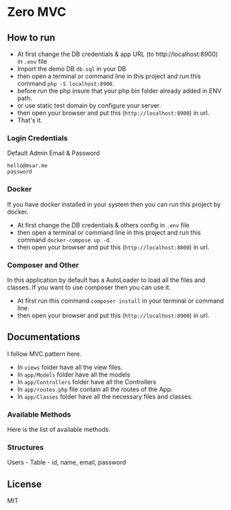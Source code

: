 # Zero MVC

## How to run

-   At first change the DB credentials & app URL (to http://localhost:8900) in `.env` file
-   Import the demo DB `db.sql` in your DB
-   then open a terminal or command line in this project and run this command `php -S localhost:8900`.
-   before run the php insure that your php bin folder already added in ENV path.
-   or use static test domain by configure your server.
-   then open your browser and put this (`http://localhost:8900`) in url.
-   That's it.

### Login Credentials

Default Admin Email & Password

```
hello@msar.me
password
```

### Docker

If you have docker installed in your system then you can run this project by docker.

-   At first change the DB credentials & others config in `.env` file
-   then open a terminal or command line in this project and run this command `docker-compose up -d`.
-   then open your browser and put this (`http://localhost:8000`) in url.

### Composer and Other

In this application by default has a AutoLoader to load all the files and classes. If you want to use composer then you can use it.

-   At first run this command `composer install` in your terminal or command line.
-   then open your browser and put this (`http://localhost:8900`) in url.

## Documentations

I follow MVC pattern here.

-   In `views` folder have all the view files.
-   In `app/Models` folder have all the models
-   In `app/Controllers` folder have all the Controllers
-   In `app/routes.php` file contain all the routes of the App.
-   In `app/Classes` folder have all the necessary files and classes.

### Available Methods

Here is the list of available methods.

### Structures

Users - Table - id, name, email, password

## License

MIT
